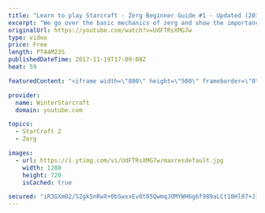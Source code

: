 ```yaml
---
title: "Learn to play Starcraft - Zerg Beginner Guide #1 - Updated (2017)"
excerpt: "We go over the basic mechanics of zerg and show the importance of understanding at least some of what your opponent is doing.  This guide is meant for players with an understanding of the objectives of starcraft but without any strong direction or gameplan, especially for each specific race! -- Watch"
originalUrl: https://youtube.com/watch?v=UdFTRsXMG7w
type: video
price: Free
length: PT44M23S
publishedDateTime: 2017-11-19T17:09:08Z
heat: 59

featuredContent: "<iframe width=\"800\" height=\"500\" frameborder=\"0\" src=\"https://www.youtube.com/embed/UdFTRsXMG7w\" allow=\"accelerometer; autoplay; encrypted-media; gyroscope; picture-in-picture\" allowfullscreen></iframe>"

provider:
  name: WinterStarcraft
  domain: youtube.com

topics:
  - StarCraft 2
  - Zerg

images:
  - url: https://i.ytimg.com/vi/UdFTRsXMG7w/maxresdefault.jpg
    width: 1280
    height: 720
    isCached: true

secured: "iR3GXm02/SZgk5nRwX+0bSwxxEv0t05QwmqJOMYWH6g6f989aLCt10Hl07+JiUyJrafvC49UfN7kDgW3qxYnzt1lw+1avD+9tFqn6p5WA7fRv5Mw6819DP0fTrJ5kISuntjqM1cP/vUVl5nWUS7WneheAzzsjOCeil1fNpR3ZFmi8fZNgyLfpVdj7tauySrVvydxXUvVESs87NPw0Q5M2dttPuWeq8i18sF8SNVAva6JjsmOJVZXxXR53aP5hrkDCiNsSdAiR+5spV6/FwEGhcbLXcerkV/jdthJmJIxyaKUBvkMkaF9DvlPMc1a5stRKD2rWkVcz6BZ2yIXWz1kcdqWOENNHaSLkM5ElZNIQMNjKHrdjXFoA6BQu3v4s5K32a1tTd9a1rBrbowZSkS5dIgH3sGcJQGypEGzAMG3t4DxenJvIxccwwp+ZuqVlgQp;oKKB/USoSyBfHNI/+J29lw=="
---
```


